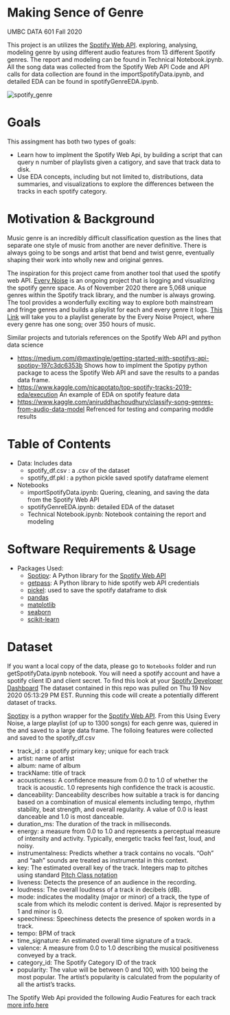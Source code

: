 # Making Sence of Genre
UMBC DATA 601 Fall 2020

This project is an utilizes the [Spotify Web API](https://developer.spotify.com/documentation/web-api/). exploring, analysing, modeling genre by using  different audio features from 13 different Spotify genres. The report and modeling can be found in Technical Notebook.ipynb.  All the song data was collected from the Spotify Web API Code and API calls for data collection are found in the importSpotifyData.ipynb, and detailed EDA can be found in spotifyGenreEDA.ipynb.

![spotify_genre](https://images.ctfassets.net/lnhrh9gqejzl/3F0ITbsO5qg24wy84a66kw/d29a47af6903a17fb74eb5c8fa76ea49/Genres_Dance_Pop_Every_Noise.jpg?w=1280)

# Goals

This assingment has both two types of goals:

- Learn how to implment the Spotify Web Api, by building a script that can query n number of playlists given a catigory, and save that track data to disk. 
- Use EDA concepts, including but not limited to, distributions, data summaries, and visualizations to explore the differences between the tracks in each spotify category.

# Motivation & Background

Music genre is an incredibly difficult classification question as the lines that separate one style of music from another are never definitive. There is always going to be songs and artist that bend and twist genre, eventually shaping their work into wholly new and original genres.

The inspiration for this project came from another tool that used the spotify web API. [Every Noise](http://everynoise.com/) is an ongoing project that is logging and visualizing the spotify genre space. As of November 2020 there are 5,068 unique genres within the Spotify track library, and the number is always growing. The tool provides a wonderfully exciting way to explore both mainstream and fringe genres and builds a playlist for each and every genre it logs.  [This Link](https://open.spotify.com/playlist/69fEt9DN5r4JQATi52sRtq?si=_xSevsMHTh6QEOnPmQdAGw) will take you to a playlist generate by the Every Noise Project, where every genre has one song; over 350 hours of music. 

Similar projects and tutorials references on the Spotify Web API and python data science
- https://medium.com/@maxtingle/getting-started-with-spotifys-api-spotipy-197c3dc6353b Shows how to implment the Spotipy python package to acess the Spotify Web API and save the results to a pandas data frame.
- https://www.kaggle.com/nicapotato/top-spotify-tracks-2019-eda/execution An example of EDA on spotify feature data 
- https://www.kaggle.com/aniruddhachoudhury/classify-song-genres-from-audio-data-model Refrenced for testing and comparing moddle results 


# Table of Contents

- Data: Includes data
	+ spotify_df.csv : a .csv of the dataset 
	+ spotify_df.pkl : a python pickle saved spotify dataframe element 
- Notebooks
	+ importSpotifyData.ipynb: Quering, cleaning, and saving the data from the Spotify Web API 
	+ spotifyGenreEDA.ipynb: detailed EDA of the dataset 
	+ Technical Notebook.ipynb: Notebook containing the report and modeling 
	
# Software Requirements & Usage

- Packages Used: 
	+ [Spotipy](https://spotipy.readthedocs.io/en/latest/#): A Python library for the [Spotify Web API](https://developer.spotify.com/documentation/web-api/)
	+ [getpass](https://pymotw.com/2/getpass/#module-getpass): A Python library to hide spotify web API credentials 
	+ [pickel](https://docs.python.org/3/library/pickle.html): used to save the spotify dataframe to disk
	+ [pandas](https://pandas.pydata.org/docs/)
	+ [matplotlib](https://matplotlib.org/3.3.3/contents.html)
	+ [seaborn](https://seaborn.pydata.org/)
	+ [scikit-learn](https://scikit-learn.org/stable/)

# Dataset

If you want a local copy of the data, please go to `Notebooks` folder and run getSpotifyData.ipynb notebook. You will need a spotify account and have a spotify client ID and client secret. To find this look at your [Spotify Developer Dashboard](https://developer.spotify.com/dashboard/applications) The dataset contained in this repo was pulled on Thu 19 Nov 2020 05∶13∶29 PM EST. Running this code will create a potentially different dataset of tracks.

[Spotipy](https://github.com/plamere/spotipy) is a python wrapper for the [Spotify Web API](https://developer.spotify.com/documentation/web-api/).  From this Using Every Noise, a large playlist (of up to 1300 songs) for each genre was, quiered in the and saved to a large data frame. The folloing features were collected and saved to the spotify_df.csv 

- track_id : a spotify primary key; unique for each track
- artist: name of artist
- album: name of album
- trackName: title of track
- acousticness: A confidence measure from 0.0 to 1.0 of whether the track is acoustic. 1.0 represents high confidence the track is acoustic.
- danceability: Danceability describes how suitable a track is for dancing based on a combination of musical elements including tempo, rhythm stability, beat strength, and overall regularity. A value of 0.0 is least danceable and 1.0 is most danceable. 
- duration_ms: The duration of the track in milliseconds.
- energy: a measure from 0.0 to 1.0 and represents a perceptual measure of intensity and activity. Typically, energetic tracks feel fast, loud, and noisy. 
- instrumentalness: Predicts whether a track contains no vocals. “Ooh” and “aah” sounds are treated as instrumental in this context.
- key: The estimated overall key of the track. Integers map to pitches using standard [Pitch Class notation](https://en.wikipedia.org/wiki/Pitch_class) 
- liveness: Detects the presence of an audience in the recording.
- loudness: The overall loudness of a track in decibels (dB). 
- mode: indicates the modality (major or minor) of a track, the type of scale from which its melodic content is derived. Major is represented by 1 and minor is 0.
- speechiness: Speechiness detects the presence of spoken words in a track.
- tempo: BPM of track
- time_signature: An estimated overall time signature of a track. 
- valence: A measure from 0.0 to 1.0 describing the musical positiveness conveyed by a track. 
- category_id: The Spotify Category ID of the track 
- popularity: The value will be between 0 and 100, with 100 being the most popular. The artist’s popularity is calculated from the popularity of all the artist’s tracks.


The Spotify Web Api provided the following Audio Features for each track [more info here](https://developer.spotify.com/documentation/web-api/reference/tracks/get-audio-features/)


